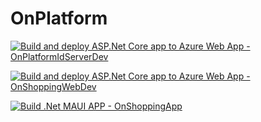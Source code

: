 # OnPlatform

[![Build and deploy ASP.Net Core app to Azure Web App - OnPlatformIdServerDev](https://github.com/lakshitha-attanayaka/OnPlatform/actions/workflows/development_onplatformidserverdev.yml/badge.svg?branch=development)](https://github.com/lakshitha-attanayaka/OnPlatform/actions/workflows/development_onplatformidserverdev.yml)

[![Build and deploy ASP.Net Core app to Azure Web App - OnShoppingWebDev](https://github.com/lakshitha-attanayaka/OnPlatform/actions/workflows/development_onshoppingwebdev.yml/badge.svg?branch=development)](https://github.com/lakshitha-attanayaka/OnPlatform/actions/workflows/development_onshoppingwebdev.yml)

[![Build .Net MAUI APP - OnShoppingApp](https://github.com/lakshitha-attanayaka/OnPlatform/actions/workflows/development_onshoppingapp_Android.yml/badge.svg?branch=development)](https://github.com/lakshitha-attanayaka/OnPlatform/actions/workflows/development_onshoppingapp_Android.yml)
